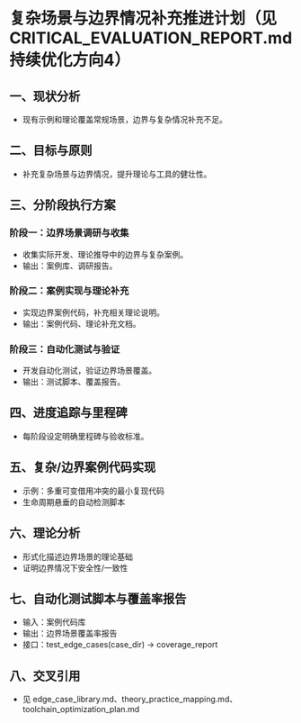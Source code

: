 # 复杂场景与边界情况补充推进计划（见CRITICAL_EVALUATION_REPORT.md 持续优化方向4）

## 一、现状分析

- 现有示例和理论覆盖常规场景，边界与复杂情况补充不足。

## 二、目标与原则

- 补充复杂场景与边界情况，提升理论与工具的健壮性。

## 三、分阶段执行方案

### 阶段一：边界场景调研与收集

- 收集实际开发、理论推导中的边界与复杂案例。
- 输出：案例库、调研报告。

### 阶段二：案例实现与理论补充

- 实现边界案例代码，补充相关理论说明。
- 输出：案例代码、理论补充文档。

### 阶段三：自动化测试与验证

- 开发自动化测试，验证边界场景覆盖。
- 输出：测试脚本、覆盖报告。

## 四、进度追踪与里程碑

- 每阶段设定明确里程碑与验收标准。

## 五、复杂/边界案例代码实现

- 示例：多重可变借用冲突的最小复现代码
- 生命周期悬垂的自动检测脚本

## 六、理论分析

- 形式化描述边界场景的理论基础
- 证明边界情况下安全性/一致性

## 七、自动化测试脚本与覆盖率报告

- 输入：案例代码库
- 输出：边界场景覆盖率报告
- 接口：test_edge_cases(case_dir) -> coverage_report

## 八、交叉引用

- 见 edge_case_library.md、theory_practice_mapping.md、toolchain_optimization_plan.md
